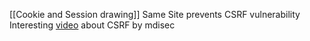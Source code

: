 [[Cookie and Session drawing]]
Same Site prevents CSRF vulnerability
Interesting [video](https://youtu.be/CKHai0OW6BY) about CSRF by mdisec